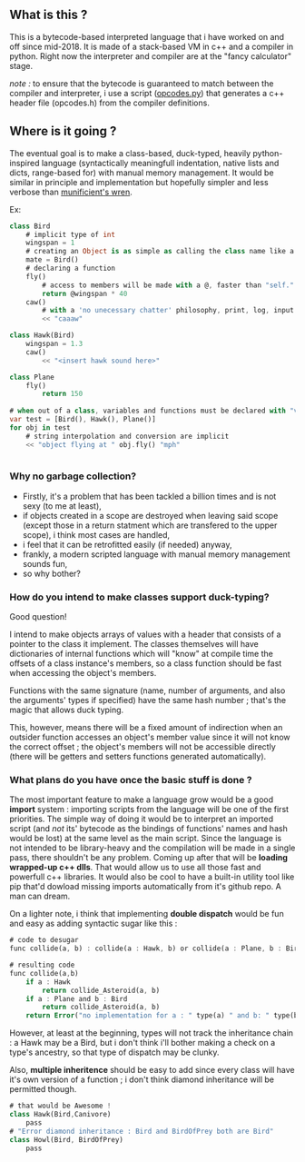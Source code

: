 ## What is this ?

This is a bytecode-based interpreted language that i have worked on and off since mid-2018. It is made of a stack-based VM  in c++ and a compiler in python.
Right now the interpreter and compiler are at the "fancy calculator" stage.

*note :*  to ensure that the bytecode is guaranteed to match between the compiler and interpreter, i use a script ([opcodes.py](https://github.com/Lcbx/BytecodeLang/blob/master/compiler/opcodes.py)) that generates a c++ header file (opcodes.h) from the compiler definitions.

## Where is it going ?

The eventual goal is to make a class-based, duck-typed, heavily python-inspired language (syntactically meaningfull indentation, native lists and dicts, range-based for) with manual memory management. It would be similar in principle and implementation but hopefully simpler and less verbose than [munificient's wren](https://github.com/wren-lang/wren).

Ex:
``` dart
class Bird
	# implicit type of int
	wingspan = 1
	# creating an Object is as simple as calling the class name like a function
	mate = Bird()
	# declaring a function
	fly()
		# access to members will be made with a @, faster than "self." and readable
		return @wingspan * 40
	caw()
		# with a 'no unecessary chatter' philosophy, print, log, input and output will be a similar to c++ cout operators
		<< "caaaw"

class Hawk(Bird)
	wingspan = 1.3
	caw()
		<< "<insert hawk sound here>"

class Plane
	fly()
		return 150
		
# when out of a class, variables and functions must be declared with "var" and "func"
var test = [Bird(), Hawk(), Plane()]
for obj in test
	# string interpolation and conversion are implicit
	<< "object flying at " obj.fly() "mph"
	
```

### Why no garbage collection?
* Firstly, it's a problem that has been tackled a billion times and is not sexy (to me at least),
* if objects created in a scope are destroyed when leaving said scope (except those in a return statment which are transfered to the upper scope), i think most cases are handled,
* i feel that it can be retrofitted easily (if needed) anyway,
* frankly, a modern scripted language with manual memory management sounds fun,
* so why bother?

### How do you intend to make classes support duck-typing?

Good question!

I intend to make objects arrays of values with a header that consists of  a pointer to the class it implement. The classes themselves will have dictionaries of internal functions which will "know" at compile time the offsets of a class instance's members, so a class function should be fast when accessing the object's members.

 Functions with the same signature (name, number of arguments, and also the arguments' types if specified) have the same hash number ; that's the magic that allows duck typing.

This, however, means there will be a fixed amount of indirection when an outsider function accesses an object's member value since it will not know the correct offset ; the object's members will not be accessible directly (there will be getters and setters functions generated automatically).

### What plans do you have once the basic stuff is done ?
The most important feature to make a language grow would be a good  **import** system : importing scripts from the language will be one of the first priorities. The simple way of doing it would be to interpret an imported script (and *not* its' bytecode as the bindings of functions' names and hash would be lost) at the same level as the main script. Since the language is not intended to be library-heavy and the compilation will be made in a single pass, there shouldn't be any problem.
Coming up after that will be **loading wrapped-up c++ dlls**.
That would allow us to use all those fast and powerfull c++ libraries. It would also be cool to have a built-in utility tool like pip that'd dowload missing imports automatically from it's github repo. A man can dream.

 On a lighter note, i think that implementing **double dispatch** would be fun and  easy as adding syntactic sugar like this : 
``` dart
# code to desugar
func collide(a, b) : collide(a : Hawk, b) or collide(a : Plane, b : Bird)

# resulting code
func collide(a,b)
	if a : Hawk
		return collide_Asteroid(a, b)
	if a : Plane and b : Bird
		return collide_Asteroid(a, b)
	return Error("no implementation for a : " type(a) " and b: " type(b))
```
However, at least at the beginning, types will not track the inheritance chain : a Hawk may be a Bird, but i don't think i'll bother making a check on a type's ancestry, so that type of dispatch may be clunky. 

Also, **multiple inheritence** should be easy to add since every class will have it's own version of a function ; i don't think diamond inheritance will be permitted though.
``` dart
# that would be Awesome !
class Hawk(Bird,Canivore)
	pass
# "Error diamond inheritance : Bird and BirdOfPrey both are Bird" 
class Howl(Bird, BirdOfPrey)
	pass
```
 

